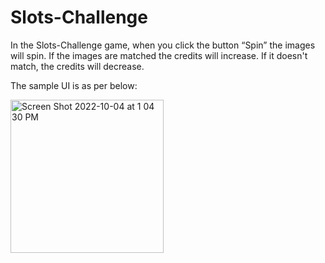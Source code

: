 # Slots-Challenge
In the Slots-Challenge game, when you click the button “Spin” the images will spin.
If the images are matched the credits will increase.
If it doesn't match, the credits will decrease.

The sample UI is as per below:

<img width="245" alt="Screen Shot 2022-10-04 at 1 04 30 PM" src="https://user-images.githubusercontent.com/107006475/196008244-41ddf711-0714-4aab-8eaf-b7a9632b15d7.png">
